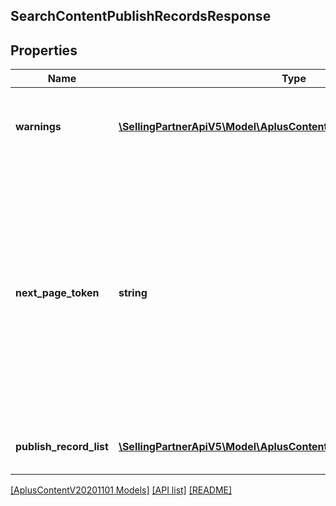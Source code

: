 ## SearchContentPublishRecordsResponse

## Properties

Name | Type | Description | Notes
------------ | ------------- | ------------- | -------------
**warnings** | [**\SellingPartnerApiV5\Model\AplusContentV20201101\Error[]**](Error.md) | A set of messages to the user, such as warnings or comments. | [optional]
**next_page_token** | **string** | A page token that is returned when the results of the call exceed the page size. To get another page of results, call the operation again, passing in this value with the pageToken parameter. | [optional]
**publish_record_list** | [**\SellingPartnerApiV5\Model\AplusContentV20201101\PublishRecord[]**](PublishRecord.md) | A list of A+ Content publishing records. |

[[AplusContentV20201101 Models]](../) [[API list]](../../Api) [[README]](../../../README.md)
